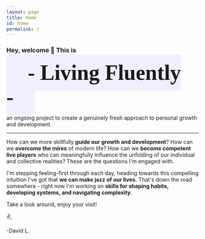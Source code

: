 ```yaml
---
layout: page  
title: Home
id: home
permalink: /
---
```




### Hey, welcome 🙌 This is

<span style="padding: .3em 1em; background-color: #efefff; font-family: nova slim; font-size: 3.5rem; font-weight: bold; border-radius: 11px;"> - Living Fluently - </span>

an ongoing project to create a genuinely fresh approach to personal growth and development.

<hr>

<!-- 
Outline: (*Probably, this will end up iterated to include **what I do***)

- modern life is hugely complex and overwhelming, no less there are people literally working to strip us of our agency
- This is a huge obstacle to meaningful growth and development for people becoming young adults right now
- Current mainstream approaches aren't good enough + offer no real hope beyond just playing Game A better
- It can be totally hopeless-seeming to bother to live well - but it is worthwhile; there *are* still people working to change things
- I'm making the bet that *life is worth living* - because we just can't know; things are at play beyond our understanding
- And man - the music is beautiful, even if it ends. I'll bet that it's still worth joining in.













-->
How can we more skillfully **guide our growth and development**? How can we **overcome the mires** of modern life? How can we **become competent live players** who can meaningfully influence the unfolding of our individual and collective realities? These are the questions I'm engaged with.

I'm stepping feeling-first through each day, heading towards this compelling intuition I've got that **we can make jazz of our lives**. That's down the road somewhere - right now I'm working on **skills for shaping habits, developing systems, and navigating complexity**.

Take a look around, enjoy your visit!

✌️,  

-David L.